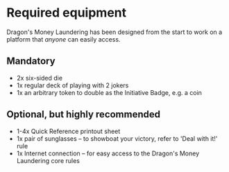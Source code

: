 # Required equipment

Dragon's Money Laundering has been designed from the start to work on a platform that _anyone_ can easily access.

## Mandatory

* 2x six-sided die
* 1x regular deck of playing with 2 jokers
* 1x an arbitrary token to double as the Initiative Badge, e.g. a coin

## Optional, but highly recommended

* 1-4x Quick Reference printout sheet
* 1x pair of sunglasses – to showboat your victory, refer to 'Deal with it!' rule
* 1x Internet connection – for easy access to the Dragon's Money Laundering core rules
